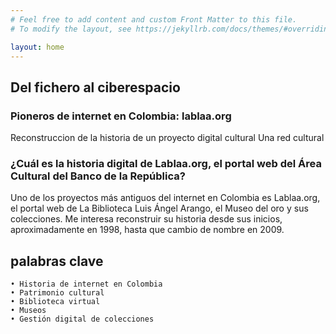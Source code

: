 ```yaml
---
# Feel free to add content and custom Front Matter to this file.
# To modify the layout, see https://jekyllrb.com/docs/themes/#overriding-theme-defaults

layout: home
---
```

## Del fichero al ciberespacio
### Pioneros de internet en Colombia: lablaa.org

Reconstruccion de la historia de un proyecto digital cultural
Una red cultural


### ¿Cuál es la historia digital de Lablaa.org, el portal web del Área Cultural del Banco de la República?

Uno de los proyectos más antiguos del internet en Colombia es Lablaa.org, el portal web de La Biblioteca Luis Ángel Arango, el Museo del oro y sus colecciones. Me interesa reconstruir su historia desde sus inicios, aproximadamente en 1998, hasta que cambio de nombre en 2009.

## palabras clave
    • Historia de internet en Colombia​
    • Patrimonio cultural ​
    • Biblioteca virtual ​
    • Museos​
    • Gestión digital de colecciones


